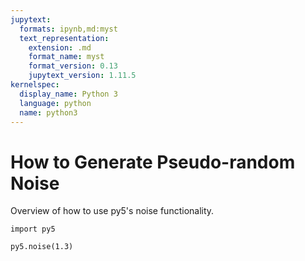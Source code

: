 ```yaml
---
jupytext:
  formats: ipynb,md:myst
  text_representation:
    extension: .md
    format_name: myst
    format_version: 0.13
    jupytext_version: 1.11.5
kernelspec:
  display_name: Python 3
  language: python
  name: python3
---
```


# How to Generate Pseudo-random Noise

Overview of how to use py5's noise functionality.

```{code-cell} ipython3
import py5
```

```{code-cell} ipython3
py5.noise(1.3)
```

```{code-cell} ipython3

```
